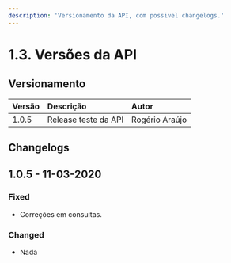 ```yaml
---
description: 'Versionamento da API, com possivel changelogs.'
---
```


# 1.3. Versões da API

## Versionamento

| Versão | Descrição | Autor |
| :--- | :--- | :--- |
| 1.0.5 | Release teste da API | Rogério Araújo |

## Changelogs

## 1.0.5 - 11-03-2020

### Fixed

* Correções em consultas.

### Changed

* Nada

